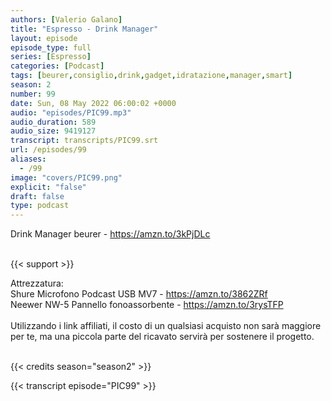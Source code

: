 ```yaml
---
authors: [Valerio Galano]
title: "Espresso - Drink Manager"
layout: episode
episode_type: full
series: [Espresso]
categories: [Podcast]
tags: [beurer,consiglio,drink,gadget,idratazione,manager,smart]
season: 2
number: 99
date: Sun, 08 May 2022 06:00:02 +0000
audio: "episodes/PIC99.mp3"
audio_duration: 589
audio_size: 9419127
transcript: transcripts/PIC99.srt
url: /episodes/99
aliases: 
  - /99
image: "covers/PIC99.png"
explicit: "false"
draft: false
type: podcast
---
```

Drink Manager beurer - <a href="https://amzn.to/3kPjDLc" rel="noopener">https://amzn.to/3kPjDLc</a> <br />
<br />


{{< support >}}

Attrezzatura:<br />
Shure Microfono Podcast USB MV7 - <a href="https://amzn.to/3862ZRf" rel="noopener">https://amzn.to/3862ZRf</a> <br />
Neewer NW-5 Pannello fonoassorbente - <a href="https://amzn.to/3rysTFP" rel="noopener">https://amzn.to/3rysTFP</a> <br />
<br />
Utilizzando i link affiliati, il costo di un qualsiasi acquisto non sarà maggiore per te, ma una piccola parte del ricavato servirà per sostenere il progetto.<br />
<br />


{{< credits season="season2" >}}

<!-- more -->

{{< transcript episode="PIC99" >}}